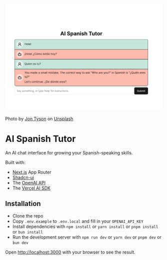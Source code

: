 <img src="./public/screenshot.jpg" alt="Screenshot of AI Spanish Tutor app.">

Photo by <a href="https://unsplash.com/@jontyson?utm_content=creditCopyText&utm_medium=referral&utm_source=unsplash">Jon Tyson</a> on <a href="https://unsplash.com/photos/hola-led-signage-8MMtYM_3xMY?utm_content=creditCopyText&utm_medium=referral&utm_source=unsplash">Unsplash</a>

# AI Spanish Tutor

An AI chat interface for growing your Spanish-speaking skills.

Built with:

- [Next.js](https://nextjs.org/) App Router
- [Shadcn-ui](https://ui.shadcn.com/)
- The [OpenAI API](https://platform.openai.com/docs/overview)
- The [Vercel AI SDK](https://github.com/vercel/ai)

## Installation

- Clone the repo
- Copy `.env.example` to `.env.local` and fill in your `OPENAI_API_KEY`
- Install dependencies with `npm install` or `yarn install` or `pnpm install` or `bun install`
- Run the development server with `npm run dev` or `yarn dev` or `pnpm dev` or `bun dev`

Open [http://localhost:3000](http://localhost:3000) with your browser to see the result.
